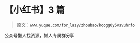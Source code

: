 # 【小红书】3 篇

> 原文：[`www.yuque.com/for_lazy/zhoubao/kqogg0y5vsvuhrfo`](https://www.yuque.com/for_lazy/zhoubao/kqogg0y5vsvuhrfo)

公众号懒人找资源，懒人专属群分享